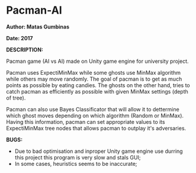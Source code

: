 # Pacman-AI
<p><b>Author: Matas Gumbinas</b></p>
<p><b>Date: 2017</b></p>

<b>DESCRIPTION:</b>

Pacman game (AI vs AI) made on Unity game engine for university project.

Pacman uses ExpectiMinMax while some ghosts use MinMax algorithm while others may move randomly. 
The goal of pacman is to get as much points as possible by eating candies.
The ghosts on the other hand, tries to catch pacman as efficiently as possible with given MinMax settings (depth of tree).

Pacman can also use Bayes Classificator that will allow it to dettermine which ghost moves depending on which algorithm (Random or MinMax).
Having this information, pacman can set appropriate values to its ExpectiMinMax tree nodes that allows pacman to outplay it's adversaries.

<b>BUGS:</b>

<ul>
  <li>Due to bad optimisation and inproper Unity game engine use durring this project this program is very slow and stals GUI;</li>
  <li>In some cases, heuristics seems to be inaccurate;</li>
</ul>
